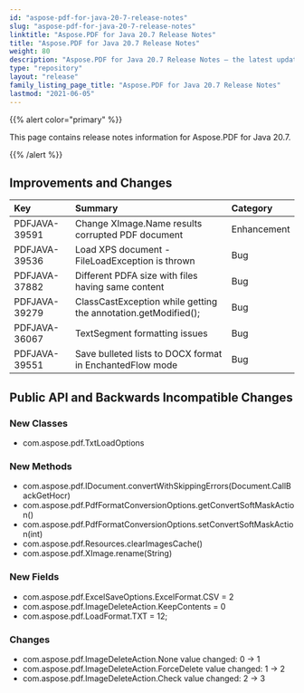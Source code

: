 ```yaml
---
id: "aspose-pdf-for-java-20-7-release-notes"
slug: "aspose-pdf-for-java-20-7-release-notes"
linktitle: "Aspose.PDF for Java 20.7 Release Notes"
title: "Aspose.PDF for Java 20.7 Release Notes"
weight: 80
description: "Aspose.PDF for Java 20.7 Release Notes – the latest updates and fixes."
type: "repository"
layout: "release"
family_listing_page_title: "Aspose.PDF for Java 20.7 Release Notes"
lastmod: "2021-06-05"
---
```


{{% alert color="primary" %}}

This page contains release notes information for Aspose.PDF for Java 20.7.

{{% /alert %}}
## **Improvements and Changes**

|**Key**|**Summary**|**Category**|
| :- | :- | :- |
|PDFJAVA-39591|Change XImage.Name results corrupted PDF document|Enhancement|
|PDFJAVA-39536|Load XPS document - FileLoadException is thrown|Bug|
|PDFJAVA-37882|Different PDFA size with files having same content|Bug|
|PDFJAVA-39279|ClassCastException while getting the annotation.getModified();|Bug|
|PDFJAVA-36067|TextSegment formatting issues|Bug|
|PDFJAVA-39551|Save bulleted lists to DOCX format in EnchantedFlow mode|Bug|

## **Public API and Backwards Incompatible Changes**

### New Classes
 * com.aspose.pdf.TxtLoadOptions

### New Methods
 * com.aspose.pdf.IDocument.convertWithSkippingErrors(Document.CallBackGetHocr)
 * com.aspose.pdf.PdfFormatConversionOptions.getConvertSoftMaskAction()
 * com.aspose.pdf.PdfFormatConversionOptions.setConvertSoftMaskAction(int)
 * com.aspose.pdf.Resources.clearImagesCache()
 * com.aspose.pdf.XImage.rename(String)

### New Fields
 * com.aspose.pdf.ExcelSaveOptions.ExcelFormat.CSV = 2
 * com.aspose.pdf.ImageDeleteAction.KeepContents  = 0
 * com.aspose.pdf.LoadFormat.TXT = 12;

### Changes
 * com.aspose.pdf.ImageDeleteAction.None value changed: 0 -> 1
 * com.aspose.pdf.ImageDeleteAction.ForceDelete value changed: 1 -> 2
 * com.aspose.pdf.ImageDeleteAction.Check value changed: 2 -> 3
